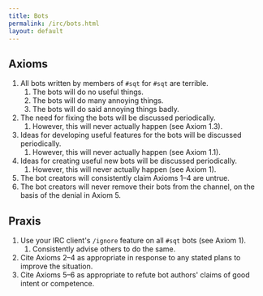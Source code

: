 ```yaml
---
title: Bots
permalink: /irc/bots.html
layout: default
---
```


## Axioms

1. All bots written by members of `#sqt` for `#sqt` are terrible.
	1. The bots will do no useful things.
	2. The bots will do many annoying things.
	3. The bots will do said annoying things badly.
2. The need for fixing the bots will be discussed periodically.
	1. However, this will never actually happen (see Axiom 1.3).
3. Ideas for developing useful features for the bots will be discussed
   periodically.
	1. However, this will never actually happen (see Axiom 1.1).
4. Ideas for creating useful new bots will be discussed periodically.
	1. However, this will never actually happen (see Axiom 1).
5. The bot creators will consistently claim Axioms 1–4 are untrue.
6. The bot creators will never remove their bots from the channel, on the basis
   of the denial in Axiom 5.

## Praxis

1. Use your IRC client's `/ignore` feature on all `#sqt` bots (see Axiom 1).
	1. Consistently advise others to do the same.
2. Cite Axioms 2–4 as appropriate in response to any stated plans to improve
   the situation.
3. Cite Axioms 5–6 as appropriate to refute bot authors' claims of good intent
   or competence.
